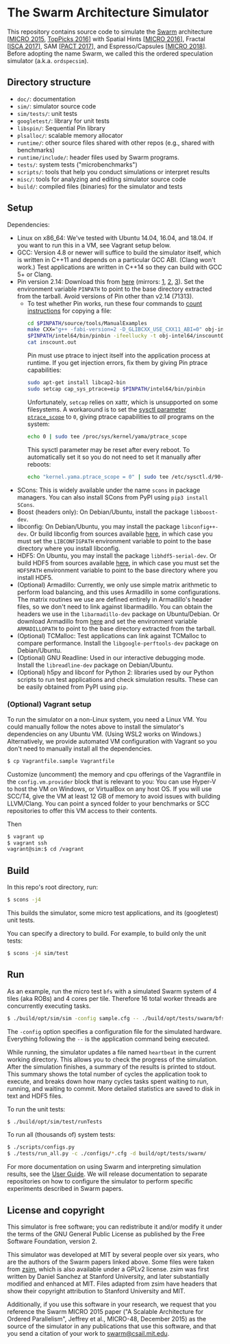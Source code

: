 The Swarm Architecture Simulator
================================

This repository contains source code to simulate
the [Swarm](http://swarm.csail.mit.edu) architecture
\[[MICRO 2015](https://doi.org/10.1145/2830772.2830777),
[TopPicks 2016](https://doi.org/10.1109/MM.2016.12)\]
with Spatial Hints \[[MICRO 2016](https://doi.org/10.1109/MICRO.2016.7783708)\],
Fractal \[[ISCA 2017](https://doi.acm.org/10.1145/3079856.3080218)\],
SAM \[[PACT 2017](https://doi.org/10.1109/PACT.2017.37)\],
and Espresso/Capsules \[[MICRO 2018](https://doi.org/10.1109/MICRO.2018.00026)\].
Before adopting the name Swarm, we called this the ordered speculation simulator
(a.k.a. `ordspecsim`).

Directory structure
-------------------

- `doc/`: documentation
- `sim/`: simulator source code
- `sim/tests/`: unit tests
- `googletest/`: library for unit tests
- `libspin/`: Sequential Pin library
- `plsalloc/`: scalable memory allocator
- `runtime/`: other source files shared with other repos (e.g., shared with benchmarks)
- `runtime/include/`: header files used by Swarm programs.
- `tests/`: system tests ("microbenchmarks")
- `scripts/`: tools that help you conduct simulations or interpret results
- `misc/`: tools for analyzing and editing simulator source code
- `build/`: compiled files (binaries) for the simulator and tests

Setup
-----

Dependencies:
- Linux on x86_64: We've tested with Ubuntu 14.04, 16.04, and 18.04.
  If you want to run this in a VM, see Vagrant setup below.
- GCC: Version 4.8 or newer will suffice to build the simulator itself, which
  is written in C++11 and depends on a particular GCC ABI.  (Clang won't work.)
  Test applications are written in C++14 so they can build with GCC 5+ or Clang.
- Pin version 2.14: Download this from
  [here](https://software.intel.com/sites/landingpage/pintool/downloads/pin-2.14-71313-gcc.4.4.7-linux.tar.gz)
  (mirrors:
  [1](http://swarm.csail.mit.edu/tools/pin-2.14-71313-gcc.4.4.7-linux.tar.gz),
  [2](https://web.archive.org/web/20150808154819/https://software.intel.com/sites/landingpage/pintool/downloads/pin-2.14-71313-gcc.4.4.7-linux.tar.gz),
  [3](https://perma.cc/TL4N-VYZC)).
  Set the environment variable `PINPATH` to point to the base directory
  extracted from the tarball.  Avoid versions of Pin other than v2.14 (71313).
  - To test whether Pin works, run these four commands
    to [count instructions](https://software.intel.com/sites/landingpage/pintool/docs/71313/Pin/html/index.html#SimpleCount)
    for copying a file:
    ```bash
    cd $PINPATH/source/tools/ManualExamples
    make CXX="g++ -fabi-version=2 -D_GLIBCXX_USE_CXX11_ABI=0" obj-intel64/inscount0.so TARGET=intel64
    $PINPATH/intel64/bin/pinbin -ifeellucky -t obj-intel64/inscount0.so -- cp makefile obj-intel64/inscount0.makefile.copy
    cat inscount.out
    ```
    Pin must use ptrace to inject itself into the application process at runtime.
    If you get injection errors, fix them by giving Pin ptrace capabilities:
    ```bash
    sudo apt-get install libcap2-bin
    sudo setcap cap_sys_ptrace=eip $PINPATH/intel64/bin/pinbin
    ```
    Unfortunately, `setcap` relies on xattr, which is unsupported on
    some filesystems.  A workaround is to set
    the [sysctl parameter `ptrace_scope`](https://www.kernel.org/doc/html/latest/admin-guide/LSM/Yama.html#ptrace-scope)
    to `0`, giving ptrace capabilities to *all* programs on the system:
    ```bash
    echo 0 | sudo tee /proc/sys/kernel/yama/ptrace_scope
    ```
    This sysctl parameter may be reset after every reboot.
    To automatically set it so you do not need to set it manually after reboots:
    ```bash
    echo "kernel.yama.ptrace_scope = 0" | sudo tee /etc/sysctl.d/90-ptrace.conf
    ```
- SCons: This is widely available under the name `scons` in package managers.
  You can also install SCons from PyPI using `pip3 install SCons`.
- Boost (headers only): On Debian/Ubuntu, install the package `libboost-dev`.
- libconfig: On Debian/Ubuntu, you may install the package `libconfig++-dev`.
  Or build libconfig from sources available [here](https://hyperrealm.github.io/libconfig/),
  in which case you must set the `LIBCONFIGPATH` environment variable to point
  to the base directory where you install libconfig.
- HDF5: On Ubuntu, you may install the package `libhdf5-serial-dev`.
  Or build HDF5 from sources available [here](https://www.hdfgroup.org/),
  in which case you must set the `HDF5PATH` environment variable to point to
  the base directory where you install HDF5.
- (Optional) Armadillo: Currently, we only use simple matrix arithmetic to
  perform load balancing, and this uses Armadillo in some configurations.
  The matrix routines we use are defined entirely in Armadillo's header files,
  so we don't need to link against libarmadillo.  You can obtain the headers we
  use in the `libarmadillo-dev` package on Ubuntu/Debian.
  Or download Armadillo from [here](http://arma.sourceforge.net/) and set the
  environment variable `ARMADILLOPATH` to point to the base directory extracted
  from the tarball.
- (Optional) TCMalloc: Test applications can link against TCMalloc to compare
  performance.  Install the `libgoogle-perftools-dev` package on Debian/Ubuntu.
- (Optional) GNU Readline: Used in our interactive debugging mode.
  Install the `libreadline-dev` package on Debian/Ubuntu.
- (Optional) h5py and libconf for Python 2: libraries used by our Python
  scripts to run test applications and check simulation results.  These can be
  easily obtained from PyPI using `pip`.

### (Optional) Vagrant setup
To run the simulator on a non-Linux system, you need a Linux VM.  You could
manually follow the notes above to install the simulator's dependencies on any
Ubuntu VM.  (Using WSL2 works on Windows.)  Alternatively, we provide automated
VM configuration with Vagrant so you don't need to manually install all the
dependencies.

```bash
$ cp Vagrantfile.sample Vagrantfile
```
Customize (uncomment) the memory and cpu offerings of the Vagrantfile in
the `config.vm.provider` block that is relevant to you: You can use Hyper-V to
host the VM on Windows, or VirtualBox on any host OS.  If you will use SCC/T4,
give the VM at least 12 GB of memory to avoid issues with building LLVM/Clang.
You can point a synced folder to your benchmarks or SCC repositories to offer
this VM access to their contents.

Then
```bash
$ vagrant up
$ vagrant ssh
vagrant@sim:$ cd /vagrant
```

Build
-----

In this repo's root directory, run:
```bash
$ scons -j4
```
This builds the simulator, some micro test applications, and its (googletest) unit
tests.

You can specify a directory to build.  For example, to build only the unit tests:
```bash
$ scons -j4 sim/test
```

Run
---
As an example, run the micro test `bfs` with a simulated Swarm system of 4
tiles (aka ROBs) and 4 cores per tile. Therefore 16 total worker threads are
concurrently executing tasks.
```bash
$ ./build/opt/sim/sim -config sample.cfg -- ./build/opt/tests/swarm/bfs 2000 8
```
The `-config` option specifies a configuration file for the simulated hardware.
Everything following the `--` is the application command being executed.

While running, the simulator updates a file named `heartbeat` in the current
working directory. This allows you to check the progress of the simulation.
After the simulation finishes, a summary of the results is printed to stdout.
This summary shows the total number of cycles the application took to execute,
and breaks down how many cycles tasks spent waiting to run, running, and
waiting to commit. More detailed statistics are saved to disk in text and HDF5
files.

To run the unit tests:
```bash
$ ./build/opt/sim/test/runTests
```

To run all (thousands of) system tests:
```bash
$ ./scripts/configs.py
$ ./tests/run_all.py -c ./configs/*.cfg -d build/opt/tests/swarm/
```

For more documentation on using Swarm and interpreting simulation results,
see the [User Guide](doc/UserGuide.mdown).
We will release documentation to separate repositories on how to configure the
simulator to perform specific experiments described in Swarm papers.

License and copyright
---------------------

This simulator is free software; you can redistribute it and/or modify it under
the terms of the GNU General Public License as published by the Free Software
Foundation, version 2.

This simulator was developed at MIT by several people over six years, who are
the authors of the Swarm papers linked above.  Some files were taken from
[zsim](http://zsim.csail.mit.edu/), which is also available under a GPLv2
license.  zsim was first written by Daniel Sanchez at Stanford University, and
later substantially modified and enhanced at MIT.  Files adapted from zsim have
headers that show their copyright attribution to Stanford University and MIT.

Additionally, if you use this software in your research, we request that you
reference the Swarm MICRO 2015 paper ("A Scalable Architecture for Ordered
Parallelism", Jeffrey et al., MICRO-48, December 2015) as the source of the
simulator in any publications that use this software, and that you send a
citation of your work to swarm@csail.mit.edu.
